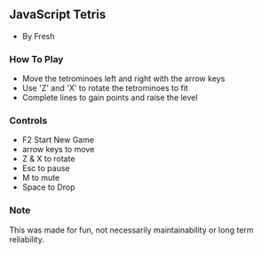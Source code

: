 ## JavaScript Tetris
- By Fresh

### How To Play
- Move the tetrominoes left and right with the arrow keys
- Use 'Z' and 'X' to rotate the tetrominoes to fit
- Complete lines to gain points and raise the level

### Controls
- F2 Start New Game
- arrow keys to move
- Z & X to rotate
- Esc to pause 
- M to mute
- Space to Drop


### Note
This was made for fun, not necessarily maintainability or long term reliability.